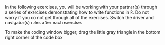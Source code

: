 In the following exercises, you will be working with your partner(s) through a series of exercises demonstrating how to write functions in R.
Do not worry if you do not get through all of the exercises. Switch the driver and navigator(s) roles after each exercise.
                            
To make the coding window bigger, drag the little gray triangle in the bottom right corner of the code box
